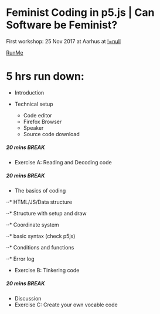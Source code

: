 # Feminist Coding in p5.js | Can Software be Feminist?

First workshop: 25 Nov 2017 at Aarhus at [!=null](http://notnull.andersvisti.dk/winnie.php)

[RunMe](https://cdn.rawgit.com/siusoon/VocableCode/9f23c99f/vocablecode_program/index.html)

# 5 hrs run down:
- Introduction
- Technical setup
  
  - Code editor
  - Firefox Browser
  - Speaker
  - Source code download
  
##### 20 mins BREAK
- Exercise A: Reading and Decoding code 
##### 20 mins BREAK
- The basics of coding

⋅⋅* HTML/JS/Data structure

⋅⋅* Structure with setup and draw

⋅⋅* Coordinate system

⋅⋅* basic syntax (check p5js)

⋅⋅* Conditions and functions

⋅⋅* Error log

- Exercise B: Tinkering code 
##### 20 mins BREAK
- Discussion
- Exercise C: Create your own vocable code
